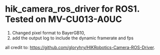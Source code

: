 # hik_camera_ros_driver for ROS1. Tested on MV-CU013-A0UC

1. Changed pixel format to BayerGB10, 
2. add the output log to include the dynamic framerate and fps












all credit to: https://github.com/gloryhry/HIKRobotics-Camera-ROS-Driver. 
